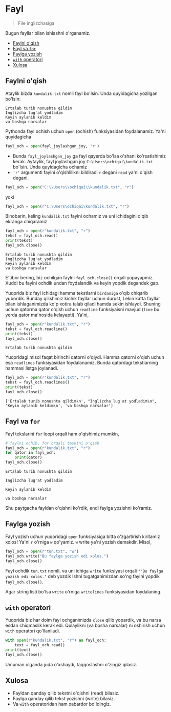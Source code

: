 # Fayl 
> File inglizchasiga

Bugun fayllar bilan ishlashni o'rganamiz.

* [Faylni o'qish](#faylni-oqish)
* [Fayl va `for`](#fayl-va-for)
* [Faylga yozish](#faylga-yozish)
* [`with` operatori](#-with--operatori)
* [Xulosa](#xulosa)
  


## Faylni o'qish 
Ataylik bizda `kundalik.txt` nomli fayl bo'lsin. Unda quyidagicha yozilgan bo'lsin:

```text
Ertalab turib nonushta qildim
Inglizcha lug'at yodladim
Keyin aylanib keldim
va boshqa narsalar
```

Pythonda fayl ochish uchun `open` (ochish) funksiyasidan foydalanamiz. Ya'ni quyidagicha

```python
fayl_och = open(fayl_joylashgan_joy, 'r')
```
 - Bunda `fayl_joylashgan_joy` ga fayl qayerda bo'lsa o'shani ko'rsatishimiz kerak. Aytaylik, fayl joylashgan joy 
`C:\Users\ochiqai\kundalik.txt` bo'lsin. Unda quyidagicha ochamiz
 - `'r'` argumenti faylni o'qishlilikni bildiradi `r` degani `read` ya'ni o'qish degani.

```python
fayl_och = open("C:\\Users\\ochiqai\\kundalik.txt", "r")
```

yoki

```python
fayl_och = open(r"C:\Users\ochiqai\kundalik.txt", "r")
```

Binobarin, keling `kundalik.txt` faylni ochamiz va uni ichidagini o'qib ekranga chiqaramiz

```python
fayl_och = open(r"kundalik.txt", "r")
tekst = fayl_och.read()
print(tekst)
fayl_och.close()
```

```commandline
Ertalab turib nonushta qildim
Inglizcha lug'at yodladim
Keyin aylanib keldim
va boshqa narsalar
```
E'tibor bering, biz ochilgan faylni `fayl_och.close()` orqali yopayapmiz. Xuddi bu faylni ochdik undan foydalandik va keyin 
yopdik degandek gap. 

Yuqorida biz fayl ichidagi hamma tekstlarni `birdaniga` o'qib chiqarib yubordik. Bunday qilishimiz kichik fayllar uchun durust,
Lekin katta fayllar bilan ishlaganimizda ko'p xotira talab qiladi hamda sekin ishlaydi. Shuning uchun qatorma qator o'qish uchun 
`readline` funksiyaisni mavjud (`line` bu yerda qator ma'nosida kelayapti). Ya'ni,

```python
fayl_och = open(r"kundalik.txt", "r")
tekst = fayl_och.readline()
print(tekst)
fayl_och.close()
```

```commandline
Ertalab turib nonushta qildim
```

Yuqoridagi misol faqat birinchi qatorni o'qiydi. Hamma qatorni o'qish uchun esa `readlines` funksiyasidan foydalanamiz.
Bunda qatordagi tekstlarning hammasi listga joylanadi. 

```python
fayl_och = open(r"kundalik.txt", "r")
tekst = fayl_och.readlines()
print(tekst)
fayl_och.close()
```

```commandline
['Ertalab turib nonushta qildim\n', "Inglizcha lug'at yodladim\n", 'Keyin aylanib keldim\n', 'va boshqa narsalar']
```


## Fayl va `for`

Fayl tekslarini `for` loopi orqali ham o'qishimiz mumkin,

```python
# faylni ochib, for orqali tesktni o'qish
fayl_och = open(r"kundalik.txt", "r")
for qator in fayl_och:
    print(qator)
fayl_och.close()
```
```commandline
Ertalab turib nonushta qildim

Inglizcha lug'at yodladim

Keyin aylanib keldim

va boshqa narsalar
```
Shu paytgacha fayldan o'qishni ko'rdik, endi faylga yozishni ko'ramiz.


## Faylga yozish

Fayl yozish uchun yuqoridagi `open` funksiyasiga bitta o'zgartirish kiritamiz xolos!
Ya'ni `r` o'rniga `w` qo'yamiz. `w` write ya'ni yozish demakdir. Misol,
```python
fayl_och = open(r"tun.txt", "w")
fayl_och.write("Bu faylga yozish edi xolos.")
fayl_och.close()
```
Fayl ochdik `tun.txt` nomli, va uni ichiga `write` funksiyasi orqali `""Bu faylga yozish edi xolos."` deb yozdik
Ishni tugatganimizdan so'ng faylni yopdik `fayl_och.close()`.

Agar string listi bo'lsa `write` o'rniga `writelines` funksiyasidan foydalaning.


## `with` operatori

Yuqorida biz har doim fayl ochganimizda `close` qilib yopardik, va bu narsa esdan chiqmaslik kerak edi. Qulaylikni (va bosha narsalar)
 ni oshirish uchun `with` operatori qo'llaniladi.

```python
with open(r"kundalik.txt", "r") as fayl_och:
    text = fayl_och.read()
print(text)
fayl_och.close()
```
Umuman olganda juda o'xshaydi, taqqoslashni o'zingiz qilasiz.

## Xulosa
 - Fayldan qanday qilib tekstni o'qishni (read) bilasiz.
 - Faylga qanday qilib tekst yozishni (write) bilasiz.
 - Va `with` operatoridan ham xabardor bo'ldingiz.